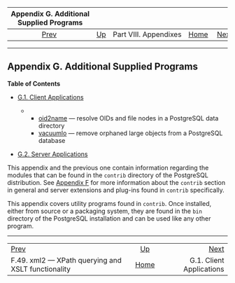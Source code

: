 

|                 Appendix G. Additional Supplied Programs                |                                               |                       |                                                       |                                                              |
| :---------------------------------------------------------------------: | :-------------------------------------------- | :-------------------: | ----------------------------------------------------: | -----------------------------------------------------------: |
| [Prev](xml2.html "F.49. xml2 — XPath querying and XSLT functionality")  | [Up](appendixes.html "Part VIII. Appendixes") | Part VIII. Appendixes | [Home](index.html "PostgreSQL 17devel Documentation") |  [Next](contrib-prog-client.html "G.1. Client Applications") |

***

## Appendix G. Additional Supplied Programs

**Table of Contents**

* [G.1. Client Applications](contrib-prog-client.html)

  * *   [oid2name](oid2name.html) — resolve OIDs and file nodes in a PostgreSQL data directory
    * [vacuumlo](vacuumlo.html) — remove orphaned large objects from a PostgreSQL database

* [G.2. Server Applications](contrib-prog-server.html)

This appendix and the previous one contain information regarding the modules that can be found in the `contrib` directory of the PostgreSQL distribution. See [Appendix F](contrib.html "Appendix F. Additional Supplied Modules and Extensions") for more information about the `contrib` section in general and server extensions and plug-ins found in `contrib` specifically.

This appendix covers utility programs found in `contrib`. Once installed, either from source or a packaging system, they are found in the `bin` directory of the PostgreSQL installation and can be used like any other program.

***

|                                                                         |                                                       |                                                              |
| :---------------------------------------------------------------------- | :---------------------------------------------------: | -----------------------------------------------------------: |
| [Prev](xml2.html "F.49. xml2 — XPath querying and XSLT functionality")  |     [Up](appendixes.html "Part VIII. Appendixes")     |  [Next](contrib-prog-client.html "G.1. Client Applications") |
| F.49. xml2 — XPath querying and XSLT functionality                      | [Home](index.html "PostgreSQL 17devel Documentation") |                                     G.1. Client Applications |
